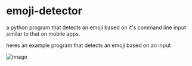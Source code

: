 # emoji-detector
a python program that detects an emoji based on it's command line input similar to that on mobile apps.

heres an example 
program that detects an emoji based on an input


![image](https://github.com/simon-kurbiel/emoji-detector/assets/124005353/e5512dfd-bc6c-44d1-ae7a-b9868d2c4964)
